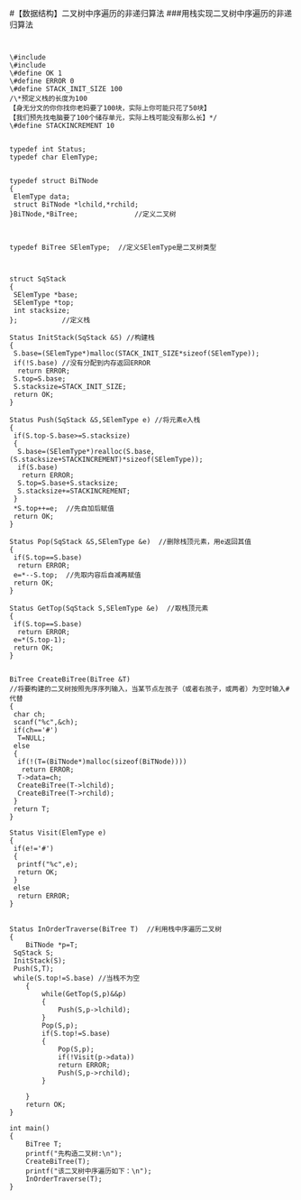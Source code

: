 #【数据结构】二叉树中序遍历的非递归算法
###用栈实现二叉树中序遍历的非递归算法
<pre><code>

\#include<stdio.h>
\#include<malloc.h>
\#define OK 1
\#define ERROR 0
\#define STACK_INIT_SIZE 100 
/\*预定义栈的长度为100
【身无分文的你你找你老妈要了100块，实际上你可能只花了50块】
【我们预先找电脑要了100个储存单元，实际上栈可能没有那么长】*/
\#define STACKINCREMENT 10


typedef int Status;
typedef char ElemType;


typedef struct BiTNode
{
 ElemType data;
 struct BiTNode *lchild,*rchild;
}BiTNode,*BiTree;              //定义二叉树



typedef BiTree SElemType;  //定义SElemType是二叉树类型



struct SqStack
{
 SElemType *base;
 SElemType *top;
 int stacksize;
};           //定义栈

Status InitStack(SqStack &S) //构建栈
{
 S.base=(SElemType*)malloc(STACK_INIT_SIZE*sizeof(SElemType));
 if(!S.base) //没有分配到内存返回ERROR
  return ERROR;
 S.top=S.base;
 S.stacksize=STACK_INIT_SIZE;
 return OK;
}

Status Push(SqStack &S,SElemType e) //将元素e入栈
{
 if(S.top-S.base>=S.stacksize)
 {
  S.base=(SElemType*)realloc(S.base,(S.stacksize+STACKINCREMENT)*sizeof(SElemType));
  if(S.base)
   return ERROR;
  S.top=S.base+S.stacksize;
  S.stacksize+=STACKINCREMENT;
 }
 *S.top++=e;  //先自加后赋值
 return OK;
}

Status Pop(SqStack &S,SElemType &e)  //删除栈顶元素，用e返回其值
{
 if(S.top==S.base)
  return ERROR;
 e=*--S.top;  //先取内容后自减再赋值
 return OK;
}

Status GetTop(SqStack S,SElemType &e)  //取栈顶元素
{
 if(S.top==S.base)
  return ERROR;
 e=*(S.top-1);
 return OK;
}


BiTree CreateBiTree(BiTree &T) 
//将要构建的二叉树按照先序序列输入，当某节点左孩子（或者右孩子，或两者）为空时输入#代替
{
 char ch;
 scanf("%c",&ch);
 if(ch=='#')
  T=NULL;
 else
 {
  if(!(T=(BiTNode*)malloc(sizeof(BiTNode))))
   return ERROR;
  T->data=ch;
  CreateBiTree(T->lchild);
  CreateBiTree(T->rchild);
 }
 return T;
}

Status Visit(ElemType e)
{
 if(e!='#')
 {
  printf("%c",e);
  return OK;
 }
 else
  return ERROR;
}


Status InOrderTraverse(BiTree T)  //利用栈中序遍历二叉树
{
    BiTNode *p=T;
 SqStack S;
 InitStack(S);
 Push(S,T);
 while(S.top!=S.base) //当栈不为空
    {
        while(GetTop(S,p)&&p)
        {
            Push(S,p->lchild);
        }
        Pop(S,p);
        if(S.top!=S.base)
        {
            Pop(S,p);
            if(!Visit(p->data))
            return ERROR;
            Push(S,p->rchild);
        }

    }
    return OK;
}

int main()
{
    BiTree T;
    printf("先构造二叉树:\n");
    CreateBiTree(T);
    printf("该二叉树中序遍历如下：\n");
    InOrderTraverse(T);
}
</pre></code>